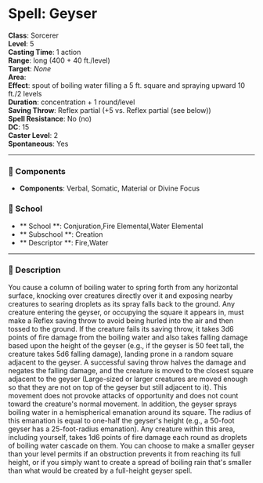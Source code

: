 
# Spell: Geyser
**Class**: Sorcerer  
**Level**: 5  
**Casting Time**: 1 action  
**Range**: long (400 + 40 ft./level)  
**Target**: _None_  
**Area**:   
**Effect**: spout of boiling water filling a 5 ft. square and spraying upward 10 ft./2 levels  
**Duration**: concentration + 1 round/level  
**Saving Throw**: Reflex partial (+5 vs. Reflex partial (see below))  
**Spell Resistance**: No (no)  
**DC**: 15  
**Caster Level**: 2  
**Spontaneous**: Yes

---

### 🔮 Components
- **Components**: Verbal, Somatic, Material or Divine Focus

### 🏫 School
- ** School **: Conjuration,Fire Elemental,Water Elemental
- ** Subschool **: Creation
- ** Descriptor **: Fire,Water
---

### 📜 Description
You cause a column of boiling water to spring forth from any horizontal surface, knocking over creatures directly over it and exposing nearby creatures to searing droplets as its spray falls back to the ground. Any creature entering the geyser, or occupying the square it appears in, must make a Reflex saving throw to avoid being hurled into the air and then tossed to the ground. If the creature fails its saving throw, it takes 3d6 points of fire damage from the boiling water and also takes falling damage based upon the height of the geyser (e.g., if the geyser is 50 feet tall, the creature takes 5d6 falling damage), landing prone in a random square adjacent to the geyser. A successful saving throw halves the damage and negates the falling damage, and the creature is moved to the closest square adjacent to the geyser (Large-sized or larger creatures are moved enough so that they are not on top of the geyser but still adjacent to it). This movement does not provoke attacks of opportunity and does not count toward the creature's normal movement. In addition, the geyser sprays boiling water in a hemispherical emanation around its square. The radius of this emanation is equal to one-half the geyser's height (e.g., a 50-foot geyser has a 25-foot-radius emanation). Any creature within this area, including yourself, takes 1d6 points of fire damage each round as droplets of boiling water cascade on them. You can choose to make a smaller geyser than your level permits if an obstruction prevents it from reaching its full height, or if you simply want to create a spread of boiling rain that's smaller than what would be created by a full-height geyser spell.
